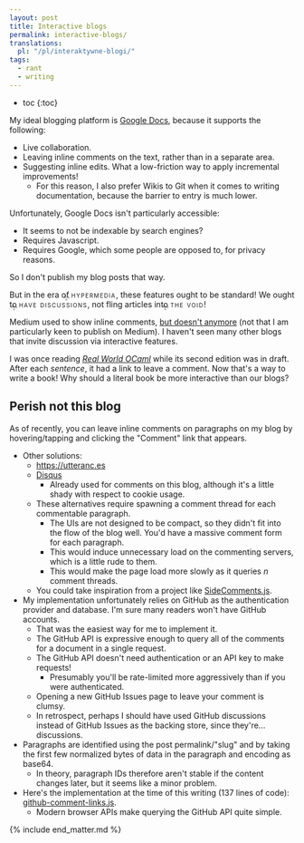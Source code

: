 ```yaml
---
layout: post
title: Interactive blogs
permalink: interactive-blogs/
translations:
  pl: "/pl/interaktywne-blogi/"
tags:
  - rant
  - writing
---
```


* toc
{:toc}

My ideal blogging platform is [Google Docs](https://www.google.com/docs), because it supports the following:

- Live collaboration.
- Leaving inline comments on the text, rather than in a separate area.
- Suggesting inline edits. What a low-friction way to apply incremental improvements!
    - For this reason, I also prefer Wikis to Git when it comes to writing documentation, because the barrier to entry is much lower.

Unfortunately, Google Docs isn't particularly accessible:

- It seems to not be indexable by search engines?
- Requires Javascript.
- Requires Google, which some people are opposed to, for privacy reasons.

So I don't publish my blog posts that way.

<style type="text/css">
@keyframes hypermedia {
  0%, 100% {
    left: -1em;
    top: 0.4em;
    z-index: 1;
    font-size: normal;
  }
  
  25% {
    font-size: 1.3em;
  }
  
  75% {
    font-size: 0.7em;
  }

  50% {
    left: 97%;
    top: -0.6em;
    z-index: 1;
    font-size: normal;
  }
  
  51%, 99% {
    z-index: -1;
  }
}

.hypermedia {
  letter-spacing: 0.1em;
  position: relative;
  font-variant: small-caps;
}

.hypermedia::before {
  content: "✨";
  position: absolute;
  animation-name: hypermedia;
  animation-duration: 6s;
  animation-iteration-count: infinite;
  animation-timing-function: ease-in-out;
}
</style>

But in the era of <span class="hypermedia">hypermedia</span>, these features ought to be standard! We ought to <span class="hypermedia">have&nbsp;discussions</span>, not fling articles into <span class="hypermedia">the&nbsp;void</span>!

Medium used to show inline comments, [but doesn't anymore](https://medium.com/@jashan/how-to-make-the-best-of-a-broken-commenting-system-113c8cc1fe71) (not that I am particularly keen to publish on Medium). I haven't seen many other blogs that invite discussion via interactive features.

I was once reading [*Real World OCaml*](https://dev.realworldocaml.org/) while its second edition was in draft. After each *sentence*, it had a link to leave a comment. Now that's a way to write a book! Why should a literal book be more interactive than our blogs?

## Perish not this blog

As of recently, you can leave inline comments on paragraphs on my blog by hovering/tapping and clicking the "Comment" link that appears.

- Other solutions:
  - <https://utteranc.es>
  - [Disqus](https://disqus.com/)
    - Already used for comments on this blog, although it's a little shady with respect to cookie usage.
  - These alternatives require spawning a comment thread for each commentable paragraph.
    - The UIs are not designed to be compact, so they didn't fit into the flow of the blog well. You'd have a massive comment form for each paragraph.
    - This would induce unnecessary load on the commenting servers, which is a little rude to them.
    - This would make the page load more slowly as it queries *n* comment threads.
  - You could take inspiration from a project like [SideComments.js](https://aroc.github.io/side-comments-demo/).
- My implementation unfortunately relies on GitHub as the authentication provider and database. I'm sure many readers won't have GitHub accounts.
  - That was the easiest way for me to implement it.
  - The GitHub API is expressive enough to query all of the comments for a document in a single request.
  - The GitHub API doesn't need authentication or an API key to make requests!
    - Presumably you'll be rate-limited more aggressively than if you were authenticated.
  - Opening a new GitHub Issues page to leave your comment is clumsy.
  - In retrospect, perhaps I should have used GitHub discussions instead of GitHub Issues as the backing store, since they're... discussions.
- Paragraphs are identified using the post permalink/"slug" and by taking the first few normalized bytes of data in the paragraph and encoding as base64.
  - In theory, paragraph IDs therefore aren't stable if the content changes later, but it seems like a minor problem.
- Here's the implementation at the time of this writing (137 lines of code): [github-comment-links.js](https://github.com/arxanas/blog/blob/c34f0e18b81ed1d1b22636eaef2cabe7b6afd77e/scripts/github-comment-links.js).
  - Modern browser APIs make querying the GitHub API quite simple.

{% include end_matter.md %}
